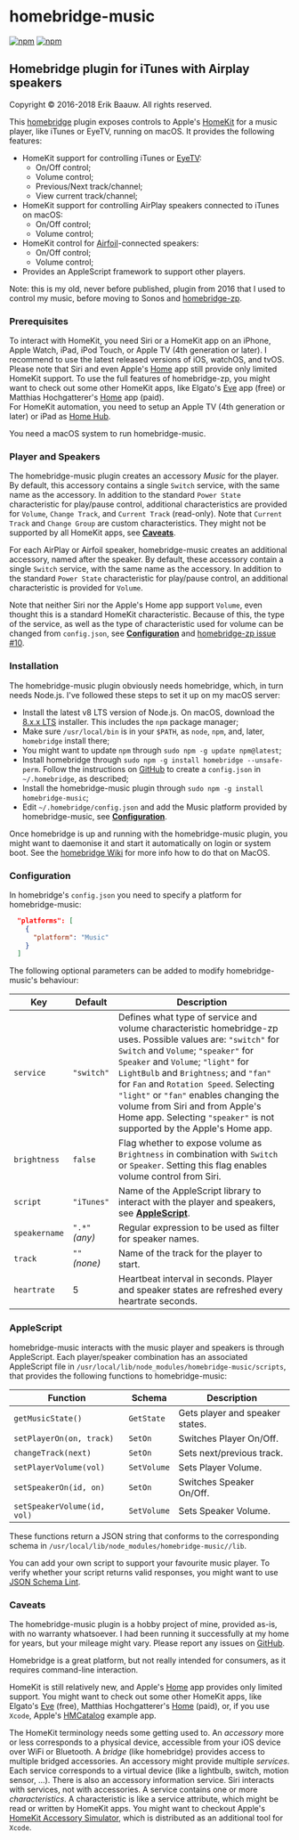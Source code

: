 # homebridge-music
[![npm](https://img.shields.io/npm/dt/homebridge-music.svg)](https://www.npmjs.com/package/homebridge-music) [![npm](https://img.shields.io/npm/v/homebridge-music.svg)](https://www.npmjs.com/package/homebridge-music)

## Homebridge plugin for iTunes with Airplay speakers
Copyright © 2016-2018 Erik Baauw. All rights reserved.

This [homebridge](https://github.com/nfarina/homebridge) plugin exposes controls to Apple's [HomeKit](http://www.apple.com/ios/home/) for a music player, like iTunes or EyeTV, running on macOS.  It provides the following features:
- HomeKit support for controlling iTunes or [EyeTV](https://www.geniatech.eu/):
  - On/Off control;
  - Volume control;
  - Previous/Next track/channel;
  - View current track/channel;
- HomeKit support for controlling AirPlay speakers connected to iTunes on macOS:
  - On/Off control;
  - Volume control;
- HomeKit control for [Airfoil](https://rogueamoeba.com/airfoil/)-connected speakers:
  - On/Off control;
  - Volume control;
- Provides an AppleScript framework to support other players.

Note: this is my old, never before published, plugin from 2016 that I used to control my music, before moving to Sonos and [homebridge-zp](https://github.com/ebaauw/homebridge-zp).

### Prerequisites
To interact with HomeKit, you need Siri or a HomeKit app on an iPhone, Apple Watch, iPad, iPod Touch, or Apple TV (4th generation or later).  I recommend to use the latest released versions of iOS, watchOS, and tvOS.  
Please note that Siri and even Apple's [Home](https://support.apple.com/en-us/HT204893) app still provide only limited HomeKit support.  To use the full features of homebridge-zp, you might want to check out some other HomeKit apps, like Elgato's [Eve](https://www.elgato.com/en/eve/eve-app) app (free) or Matthias Hochgatterer's [Home](http://selfcoded.com/home/) app (paid).  
For HomeKit automation, you need to setup an Apple TV (4th generation or later) or iPad as [Home Hub](https://support.apple.com/en-us/HT207057).

You need a macOS system to run homebridge-music.

### Player and Speakers
The homebridge-music plugin creates an accessory *Music* for the player.  By default, this accessory contains a single `Switch` service, with the same name as the accessory.  In addition to the standard `Power State` characteristic for play/pause control, additional characteristics are provided for `Volume`, `Change Track`, and `Current Track` (read-only).  Note that `Current Track` and `Change Group` are custom characteristics.  They might not be supported by all HomeKit apps, see [**Caveats**](#caveats).  

For each AirPlay or Airfoil speaker, homebridge-music creates an additional accessory, named after the speaker.  By default, these accessory contain a single `Switch` service, with the same name as the accessory.  In addition to the standard `Power State` characteristic for play/pause control, an additional characteristic is provided for `Volume`.

Note that neither Siri nor the Apple's Home app support `Volume`, even thought this is a standard HomeKit characteristic.  Because of this, the type of the service, as well as the type of characteristic used for volume can be changed from `config.json`, see [**Configuration**](#configuration) and [homebridge-zp issue #10](https://github.com/ebaauw/homebridge-zp/issues/10).

### Installation
The homebridge-music plugin obviously needs homebridge, which, in turn needs Node.js.  I've followed these steps to set it up on my macOS server:

- Install the latest v8 LTS version of Node.js.  On macOS, download the [8.x.x LTS](https://nodejs.org) installer.  This includes the `npm` package manager;
- Make sure `/usr/local/bin` is in your `$PATH`, as `node`, `npm`, and, later, `homebridge` install there;
- You might want to update `npm` through `sudo npm -g update npm@latest`;
- Install homebridge through `sudo npm -g install homebridge --unsafe-perm`.  Follow the instructions on [GitHub](https://github.com/nfarina/homebridge#installation) to create a `config.json` in `~/.homebridge`, as described;
- Install the homebridge-music plugin through `sudo npm -g install homebridge-music`;
- Edit `~/.homebridge/config.json` and add the Music platform provided by homebridge-music, see [**Configuration**](#configuration).

Once homebridge is up and running with the homebridge-music plugin, you might want to daemonise it and start it automatically on login or system boot.  See the [homebridge Wiki](https://github.com/nfarina/homebridge/wiki) for more info how to do that on MacOS.

### Configuration
In homebridge's `config.json` you need to specify a platform for homebridge-music:
```json
  "platforms": [
    {
      "platform": "Music"
    }
  ]
```
The following optional parameters can be added to modify homebridge-music's behaviour:

Key | Default | Description
--- | ------- | -----------
`service` | `"switch"` | Defines what type of service and volume characteristic homebridge-zp uses.  Possible values are: `"switch"` for `Switch` and `Volume`; `"speaker"` for `Speaker` and `Volume`; `"light"` for `LightBulb` and `Brightness`; and `"fan"` for `Fan` and `Rotation Speed`.  Selecting `"light"` or `"fan"` enables changing the volume from Siri and from Apple's Home app.  Selecting `"speaker"` is not supported by the Apple's Home app.
`brightness` | `false` | Flag whether to expose volume as `Brightness` in combination with `Switch` or `Speaker`.  Setting this flag enables volume control from Siri.
`script` | `"iTunes"` | Name of the AppleScript library to interact with the player and speakers, see [**AppleScript**](#applescript).
`speakername` | `".*"` _(any)_ | Regular expression to be used as filter for speaker names.
`track` | `""` _(none)_ | Name of the track for the player to start.
`heartrate` | 5 |	Heartbeat interval in seconds.  Player and speaker states are refreshed every heartrate seconds.

### AppleScript
homebridge-music interacts with the music player and speakers is through AppleScript.  Each player/speaker combination has an associated AppleScript file in `/usr/local/lib/node_modules/homebridge-music/scripts`, that provides the following functions to homebridge-music:

Function | Schema | Description
--- | ------- | -----------
`getMusicState()` | `GetState` | Gets player and speaker states.
`setPlayerOn(on, track)` | `SetOn` |	Switches Player On/Off.
`changeTrack(next)` | `SetOn` | Sets next/previous track.
`setPlayerVolume(vol)` | `SetVolume` | Sets Player Volume.
`setSpeakerOn(id, on)` | `SetOn` | Switches Speaker On/Off.
`setSpeakerVolume(id, vol)` | `SetVolume` | Sets Speaker Volume.

These functions return a JSON string that conforms to the corresponding schema in `/usr/local/lib/node_modules/homebridge-music//lib`.

You can add your own script to support your favourite music player.  To verify whether your script returns valid responses, you might want to use [JSON Schema Lint](http://jsonschemalint.com/).

### Caveats
The homebridge-music plugin is a hobby project of mine, provided as-is, with no warranty whatsoever.  I had been running it successfully at my home for years, but your mileage might vary.  Please report any issues on [GitHub](https://github.com/ebaauw/homebridge-music/issues).

Homebridge is a great platform, but not really intended for consumers, as it requires command-line interaction.

HomeKit is still relatively new, and Apple's [Home](https://support.apple.com/en-us/HT204893) app provides only limited support.  You might want to check out some other HomeKit apps, like Elgato's [Eve](https://www.elgato.com/en/eve/eve-app) (free), Matthias Hochgatterer's [Home](http://selfcoded.com/home/) (paid), or, if you use `Xcode`, Apple's [HMCatalog](https://developer.apple.com/library/content/samplecode/HomeKitCatalog/Introduction/Intro.html#//apple_ref/doc/uid/TP40015048-Intro-DontLinkElementID_2) example app.

The HomeKit terminology needs some getting used to.  An _accessory_ more or less corresponds to a physical device, accessible from your iOS device over WiFi or Bluetooth.  A _bridge_ (like homebridge) provides access to multiple bridged accessories.  An accessory might provide multiple _services_.  Each service corresponds to a virtual device (like a lightbulb, switch, motion sensor, ...).  There is also an accessory information service.  Siri interacts with services, not with accessories.  A service contains one or more _characteristics_.  A characteristic is like a service attribute, which might be read or written by HomeKit apps.  You might want to checkout Apple's [HomeKit Accessory Simulator](https://developer.apple.com/library/content/documentation/NetworkingInternet/Conceptual/HomeKitDeveloperGuide/TestingYourHomeKitApp/TestingYourHomeKitApp.html), which is distributed as an additional tool for `Xcode`.
